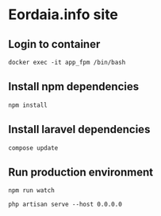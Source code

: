 # Eordaia.info site

## Login to container

```
docker exec -it app_fpm /bin/bash
```

## Install npm dependencies

```
npm install
```

## Install laravel dependencies

```
compose update
```

## Run production environment

```
npm run watch
```

```
php artisan serve --host 0.0.0.0
```
